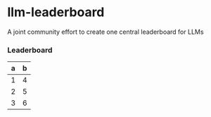 # llm-leaderboard
A joint community effort to create one central leaderboard for LLMs

### Leaderboard

| a | b |
|---|---|
| 1 | 4 |
| 2 | 5 |
| 3 | 6 |